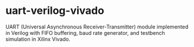 # uart-verilog-vivado
UART (Universal Asynchronous Receiver-Transmitter) module implemented in Verilog with FIFO buffering, baud rate generator, and testbench simulation in Xilinx Vivado.
